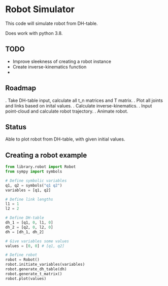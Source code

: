 # Robot Simulator
This code will simulate robot from DH-table.

Does work with python 3.8.

## TODO
- Improve sleekness of creating a robot instance
- Create inverse-kinematics function
-

## Roadmap
. Take DH-table input, calculate all t_n matrices and T matrix.
. Plot all joints and links based on inital values.
. Calculate inverse-kinematics.
. Input point-cloud and calculate robot trajectory.
. Animate robot. 

## Status
Able to plot robot from DH-table, with given initial values.

## Creating a robot example

```python
from library.robot import Robot
from sympy import symbols

# Define symbolic variables
q1, q2 = symbols("q1 q2")
variables = [q1, q2]

# Define link lengths
l1 = 1
l2 = 2

# Define DH-table
dh_1 = [q1, 0, l1, 0]
dh_2 = [q2, 0, l2, 0]
dh = [dh_1, dh_2]

# Give variables some values
values = [0, 0] # [q1, q2]

# Define robot
robot = Robot()
robot.initiate_variables(variables)
robot.generate_dh_table(dh)
robot.generate_t_matrix()
robot.plot(values)
```
